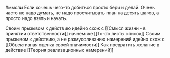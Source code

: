 #мысли 
Если хочешь чего-то добиться просто бери и делай. 
Очень часто не надо думать, не надо просчитывать план на десять шагов, а просто надо взять и начать.

Своим прызывом к действию идейно схож с [[Смысл жизни - в принятии ответственности]]
начнем же [[To-do листы список]]
Своим прызывом к действию, а не размусоливанию намерений идейно схож с [[Объективная оценка своей значимости]]
Как превратить желание в действие [[Теория реализационных намерений]]
